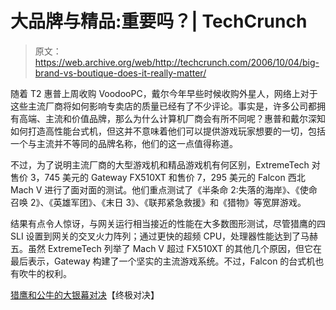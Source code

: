 # 大品牌与精品:重要吗？| TechCrunch

> 原文：<https://web.archive.org/web/http://techcrunch.com/2006/10/04/big-brand-vs-boutique-does-it-really-matter/>

随着 T2 惠普上周收购 VoodooPC，戴尔今年早些时候收购外星人，网络上对于这些主流厂商将如何影响专卖店的质量已经有了不少评论。事实是，许多公司都拥有高端、主流和价值品牌，那么为什么计算机厂商会有所不同呢？惠普和戴尔深知如何打造高性能台式机，但这并不意味着他们可以提供游戏玩家想要的一切，包括一个与主流并不等同的品牌名称，他们的这一点值得称道。

不过，为了说明主流厂商的大型游戏机和精品游戏机有何区别，ExtremeTech 对售价 3，745 美元的 Gateway FX510XT 和售价 7，295 美元的 Falcon 西北 Mach V 进行了面对面的测试。他们重点测试了《半条命 2:失落的海岸》、《使命召唤 2》、《英雄军团》、《末日 3》、《联邦紧急救援》和《猎物》等宽屏游戏。

结果有点令人惊讶，与网关运行相当接近的性能在大多数图形测试，尽管猎鹰的四 SLI 设置到网关的交叉火力阵列；通过更快的超频 CPU，处理器性能达到了马赫五。虽然 ExtremeTech 列举了 Mach V 超过 FX510XT 的其他几个原因，但它在最后表示，Gateway 构建了一个坚实的主流游戏系统。不过，Falcon 的台式机也有吹牛的权利。

[猎鹰和公牛的大银幕对决](https://web.archive.org/web/20160229225056/http://www.extremetech.com/article2/0,1697,2024115,00.asp)【终极对决】